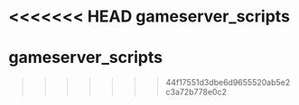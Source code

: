 <<<<<<< HEAD
gameserver_scripts
=======
# gameserver_scripts
>>>>>>> 44f17551d3dbe6d9655520ab5e2c3a72b778e0c2
